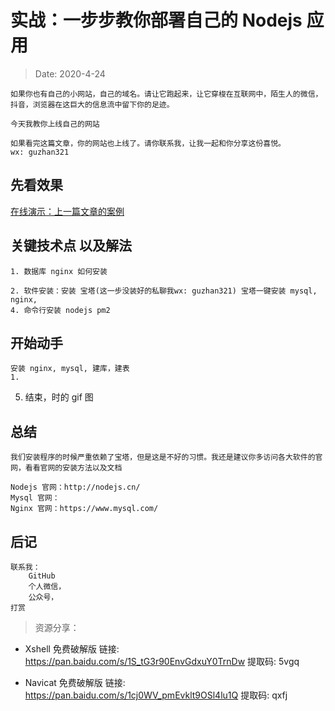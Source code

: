 # 实战：一步步教你部署自己的 Nodejs 应用
> Date: 2020-4-24

    如果你也有自己的小网站，自己的域名。请让它跑起来，让它穿梭在互联网中，陌生人的微信，抖音，浏览器在这巨大的信息流中留下你的足迹。

    今天我教你上线自己的网站

    如果看完这篇文章，你的网站也上线了。请你联系我，让我一起和你分享这份喜悦。
    wx: guzhan321

## 先看效果
    
[在线演示：上一篇文章的案例](http://demo_01.catok.top/)
    
## 关键技术点 以及解法
    1. 数据库 nginx 如何安装

    2. 软件安装：安装 宝塔(这一步没装好的私聊我wx: guzhan321) 宝塔一键安装 mysql, nginx, 
    4. 命令行安装 nodejs pm2

## 开始动手
    安装 nginx, mysql, 建库，建表
    1. 



5. 结束，时的 gif 图
## 总结

    我们安装程序的时候严重依赖了宝塔，但是这是不好的习惯。我还是建议你多访问各大软件的官网，看看官网的安装方法以及文档

    Nodejs 官网：http://nodejs.cn/
    Mysql 官网：
    Nginx 官网：https://www.mysql.com/

## 后记
    
    联系我：
        GitHub
        个人微信，
        公众号，
    打赏

> 资源分享：

-  Xshell 免费破解版 链接: https://pan.baidu.com/s/1S_tG3r90EnvGdxuY0TrnDw 提取码: 5vgq

- Navicat 免费破解版 链接: https://pan.baidu.com/s/1cj0WV_pmEvklt9OSl4lu1Q 提取码: qxfj 
